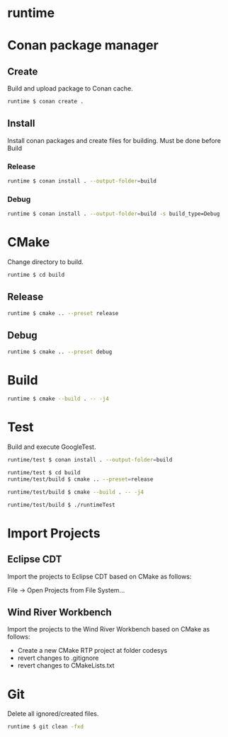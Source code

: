 # runtime

# Conan package manager

## Create
Build and upload package to Conan cache.

```bash
runtime $ conan create .
```

## Install
Install conan packages and create files for building.
Must be done before Build

### Release
```bash
runtime $ conan install . --output-folder=build
```

### Debug
```bash
runtime $ conan install . --output-folder=build -s build_type=Debug
```

# CMake
Change directory to build.

```bash
runtime $ cd build
```

## Release
```bash
runtime $ cmake .. --preset release
```

## Debug
```bash
runtime $ cmake .. --preset debug
```

# Build

```bash
runtime $ cmake --build . -- -j4
```

# Test
Build and execute GoogleTest.

```bash
runtime/test $ conan install . --output-folder=build
```
```bash
runtime/test $ cd build
runtime/test/build $ cmake .. --preset=release
```
```bash
runtime/test/build $ cmake --build . -- -j4
```
```bash
runtime/test/build $ ./runtimeTest
```

# Import Projects

## Eclipse CDT
Import the projects to Eclipse CDT based on CMake as follows:

File -> Open Projects from File System...

## Wind River Workbench
Import the projects to the Wind River Workbench based on CMake as follows:

- Create a new CMake RTP project at folder codesys
- revert changes to .gitignore
- revert changes to CMakeLists.txt

# Git
Delete all ignored/created files.

```bash
runtime $ git clean -fxd
```
